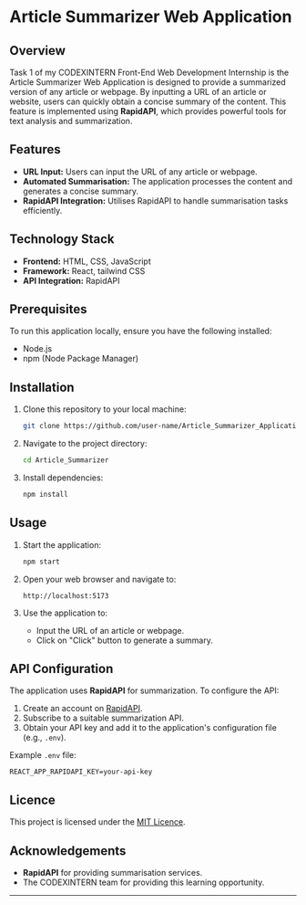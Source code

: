 # Article Summarizer Web Application

## Overview

Task 1 of my CODEXINTERN Front-End Web Development Internship is the Article Summarizer Web Application is designed to provide a summarized version of any article or webpage. By inputting a URL of an article or website, users can quickly obtain a concise summary of the content. This feature is implemented using **RapidAPI**, which provides powerful tools for text analysis and summarization.

## Features

- **URL Input:** Users can input the URL of any article or webpage.
- **Automated Summarisation:** The application processes the content and generates a concise summary.
- **RapidAPI Integration:** Utilises RapidAPI to handle summarisation tasks efficiently.

## Technology Stack

- **Frontend:** HTML, CSS, JavaScript
- **Framework:** React, tailwind CSS
- **API Integration:** RapidAPI

## Prerequisites

To run this application locally, ensure you have the following installed:

- Node.js
- npm (Node Package Manager)

## Installation

1. Clone this repository to your local machine:
   ```bash
   git clone https://github.com/user-name/Article_Summarizer_Application.git
   ```
2. Navigate to the project directory:
   ```bash
   cd Article_Summarizer
   ```
3. Install dependencies:
   ```bash
   npm install
   ```

## Usage

1. Start the application:

   ```bash
   npm start
   ```

2. Open your web browser and navigate to:

   ```
   http://localhost:5173
   ```

3. Use the application to:

   - Input the URL of an article or webpage.
   - Click on "Click" button to generate a summary.

## API Configuration

The application uses **RapidAPI** for summarization. To configure the API:

1. Create an account on [RapidAPI](https://rapidapi.com).
2. Subscribe to a suitable summarization API.
3. Obtain your API key and add it to the application's configuration file (e.g., `.env`).

Example `.env` file:

```
REACT_APP_RAPIDAPI_KEY=your-api-key
```

## Licence

This project is licensed under the [MIT Licence](LICENSE).

## Acknowledgements

- **RapidAPI** for providing summarisation services.
- The CODEXINTERN team for providing this learning opportunity.

---

